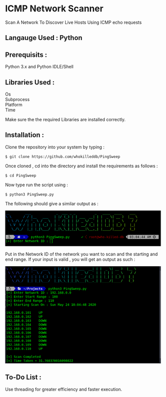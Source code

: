 # ICMP Network Scanner

Scan A Network To Discover Live Hosts Using ICMP echo requests

## Langauge Used : Python

## Prerequisits :

Python 3.x and Python IDLE/Shell

## Libraries Used :

Os<br/>
Subprocess<br/>
Platform<br/>
Time<br/>

Make sure the the required Libraries are installed correctly.

## Installation :

Clone the repository into your system by typing :

```
$ git clone https://github.com/whokilleddb/PingSweep
```

Once cloned , cd into the directory and install the requirements as follows :

```
$ cd PingSweep
```
 
Now type run the script using :

```
$ python3 PingSweep.py
```

The following should give a similar output as :

![](https://github.com/whokilleddb/PingSweep/blob/master/Images/SS1.png)


Put in the Network ID of the network you want to scan and the starting and end range.
If your input is valid , you will get an output as such :

![](https://github.com/whokilleddb/PingSweep/blob/master/Images/SS.png)


## To-Do List :

Use threading for greater efficiency and faster execution.

